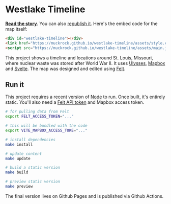 # Westlake Timeline

**[Read the story](https://www.muckrock.com/news/archives/2023/jul/12/st-louis-landfill-toxic-superfund/)**. You can also [republish it](https://www.muckrock.com/news/archives/2023/jul/12/st-louis-landfill-toxic-superfund/republish/). Here's the embed code for the map itself:

```html
<div id="westlake-timeline"></div>
<link href="https://muckrock.github.io/westlake-timeline/assets/style.css" rel="stylesheet" />
<script src="https://muckrock.github.io/westlake-timeline/assets/main.js" type="module"></script>
```

This project shows a timeline and locations around St. Louis, Missouri, where nuclear waste was stored after World War II. It uses [Ulysses], [Mapbox] and [Svelte]. The map was designed and edited using [Felt].

## Run it

This project requires a recent version of [Node] to run. Once built, it's entirely static. You'll also need a [Felt API token] and Mapbox access token.

```sh
# for pulling data from Felt
export FELT_ACCESS_TOKEN="..."

# this will be bundled with the code
export VITE_MAPBOX_ACCESS_TOKE="..."

# install dependencies
make install

# update content
make update

# build a static version
make build

# preview static version
make preview
```

The final version lives on Github Pages and is published via Github Actions.

[Ulysses]: https://github.com/eyeseast/ulysses-js
[Mapbox]: https://docs.mapbox.com/mapbox-gl-js/guides/
[Svelte]: https://svelte.dev
[Felt]: https://felt.com
[Felt API token]: https://feltmaps.notion.site/Getting-Started-With-The-Felt-API-69c8b02b7d8e436daa657a04a2dbaffa
[Node]: https://nodejs.org/
